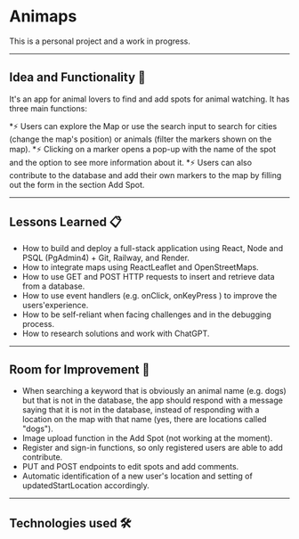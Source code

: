 # Animaps

This is a personal project and a work in progress.

---
## Idea and Functionality 🚀
It's an app for animal lovers to find and add spots for animal watching. It has three main functions:

*⚡️  Users can explore the Map or use the search input to search for cities (change the map's position) or animals (filter the markers shown on the map).
*⚡️  Clicking on a marker opens a pop-up with the name of the spot and the option to see more information about it.
*⚡️  Users can also contribute to the database and add their own markers to the map by filling out the form in the section Add Spot. 

---
## Lessons Learned 📋

* How to build and deploy a full-stack application using React, Node and PSQL (PgAdmin4) + Git, Railway, and Render.
* How to integrate maps using ReactLeaflet and OpenStreetMaps. 
* How to use GET and POST HTTP requests to insert and retrieve data from a database.
* How to use event handlers (e.g. onClick, onKeyPress ) to improve the users'experience.
* How to be self-reliant when facing challenges and in the debugging process.
* How to research solutions and work with ChatGPT.

---
## Room for Improvement 🔧

* When searching a keyword that is obviously an animal name (e.g. dogs) but that is not in the database, the app should respond with a message saying that it is not in the database, instead of responding with a location on the map with that name (yes, there are locations called "dogs").
* Image upload function in the Add Spot (not working at the moment).
* Register and sign-in functions, so only registered users are able to add contribute.
* PUT and POST endpoints to edit spots and add comments.
* Automatic identification of a new user's location and setting of updatedStartLocation accordingly.

---
 ## Technologies used 🛠️




